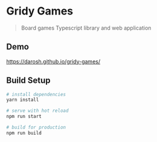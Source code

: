 # Gridy Games

> Board games Typescript library and web application

## Demo

https://darosh.github.io/gridy-games/

## Build Setup

``` bash
# install dependencies
yarn install

# serve with hot reload
npm run start

# build for production
npm run build
